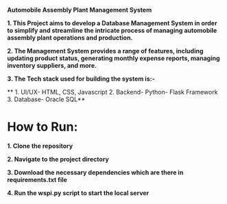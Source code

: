 **Automobile Assembly Plant Management System**

**1. This **Project** aims to develop a Database Management System in order to simplify and streamline the intricate process of managing
automobile assembly plant operations and production.**

**2. The **Management System** provides a range of features, including updating product status, generating monthly
 expense reports, managing inventory suppliers, and more.**

**3. The **Tech stack** used for building the system is:-**

  **  1. UI/UX- HTML, CSS, Javascript
    2. Backend- Python- Flask Framework
    3. Database- Oracle SQL**
  
# How to Run:

**1. Clone the repository**

**2. Navigate to the project directory**
   
**3. Download the necessary dependencies which are there in requirements.txt file**

**4. Run the wspi.py script to start the local server**
